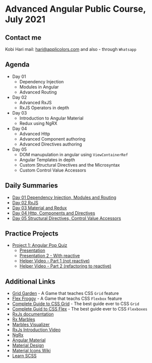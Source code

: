 # Advanced Angular Public Course, July 2021
## Contact me
Kobi Hari
mail: hari@applicolors.com
and also - through `Whatsapp`

## Agenda
* Day 01
    - Dependency Injection
    - Modules in Angular
    - Advanced Routing
* Day 02
    - Advanced RxJS
    - RxJS Operators in depth
* Day 03
    - Introduction to Angular Material
    - Redux using NgRX
* Day 04
    - Advanced Http
    - Advanced Component authoring
    - Advanced Directives authoring
* Day 05
    - DOM manupulation in angular using `ViewContainerRef`
    - Angular Templates in depth
    - Custom Structural Directives and the Microsyntax
    - Custom Control Value Accessors

## Daily Summaries
* [Day 01 Dependency Injection, Modules and Routing](https://github.com/kobi2294/Course-2107-Public/wiki/Day-01-DI-Modules-and-Routing)
* [Day 02 RxJS](https://github.com/kobi2294/Course-2107-Public/wiki/Day-02-Rxjs)
* [Day 03 Material and Redux](https://github.com/kobi2294/Course-2107-Public/wiki/Day-03-Material-and-Redux)
* [Day 04 Http, Components and Directives](https://github.com/kobi2294/Course-2107-Public/wiki/Day-04-Http-and-Components-and-Directives)
* [Day 05 Structural Directives, Control Value Accessors](https://github.com/kobi2294/Course-2107-Public/wiki/Day-05-Structural-Directives-and-Control-Value-Accessor)

## Practice Projects
- [Project 1: Angular Pop Quiz](https://github.com/kobi2294/Course-2107-Public/wiki/Project-1---Pop-Quiz)
    * [Presentation](https://www.dropbox.com/s/rkhx8ge3lj5um6t/Description.pptx?dl=0)
    * [Presentation 2 - With reactive](https://www.dropbox.com/s/n9pawcvycxv03sx/Description.pptx?dl=0)
    * [Helper Video - Part 1 (not reactive)](https://www.dropbox.com/s/8ybqibl7geul9bm/Solution.mp4?dl=0)
    * [Helper Video - Part 2 (refactoring to reactive)](https://www.dropbox.com/s/eba2hohp9z7fzkh/Solution.mp4?dl=0)


## Additional Links
- [Grid Garden](https://cssgridgarden.com/) - A Game that teaches CSS `Grid` feature
- [Flex Froggy](https://flexboxfroggy.com/) - A Game that teachs CSS `Flexbox` feature
- [Complete Guide to CSS Grid](https://css-tricks.com/snippets/css/complete-guide-grid/) - The best guide ever to CSS `Grid`
- [Complete Guid to CSS Flex](https://css-tricks.com/snippets/css/a-guide-to-flexbox/) - The best guide ever to CSS `Flexboxes`
- [RxJs documentation](https://rxjs.dev/)
- [Rx Marbles](https://rxmarbles.com/)
- [Marbles Visualizer](https://rxviz.com/)
- [RxJs Introduction Video](https://www.dropbox.com/s/05vsshf61oh5p1y/Reactive%20X.mp4?dl=0)
- [NgRx](https://ngrx.io/)
- [Angular Material](https://material.angular.io/)
- [Material Design](https://material.io/design)
- [Material Icons Wiki](https://www.angularjswiki.com/angular/angular-material-icons-list-mat-icon-list/)
- [Learn SCSS](https://sass-lang.com/guide)
